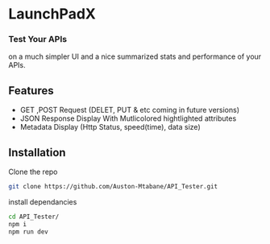 # LaunchPadX

### Test Your APIs
on a much simpler UI and a nice summarized stats and performance of your APIs.

## Features
- GET ,POST Request (DELET, PUT & etc coming in future versions)
- JSON Response Display With Mutlicolored hightlighted attributes
- Metadata Display (Http Status, speed(time), data size)

## Installation 
Clone the repo

```bash
git clone https://github.com/Auston-Mtabane/API_Tester.git
```
install dependancies
```bash
cd API_Tester/
npm i
npm run dev
```




